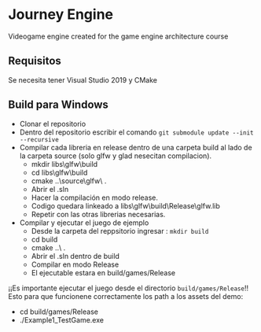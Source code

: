 # Journey Engine
Videogame engine created for the game engine architecture course 

## Requisitos
Se necesita tener Visual Studio 2019 y CMake 

## Build para Windows

- Clonar el repositorio
- Dentro del repositorio escribir el comando ``git submodule update --init --recursive``
- Compilar cada libreria en release dentro de una carpeta build al lado de la carpeta source (solo glfw y glad nesecitan compilacion).
    - mkdir libs\glfw\build
    - cd libs\glfw\build
    - cmake ..\source\glfw\ .
    - Abrir el .sln
    - Hacer la compilación en modo release.
    - Codigo quedara linkeado a libs\glfw\build\Release\glfw.lib
    - Repetir con las otras librerias necesarias.
- Compilar y ejecutar el juego de ejemplo
    - Desde la carpeta del reppsitorio ingresar : ``mkdir build``
    - cd build
    - cmake ..\ .
    - Abrir el .sln dentro de build
    - Compilar en modo Release
    - El ejecutable estara en build/games/Release

¡¡Es importante ejecutar el juego desde el directorio ``build/games/Release``!! Esto para que funcionene correctamente los path a los assets del demo:

- cd build/games/Release
- ./Example1_TestGame.exe
